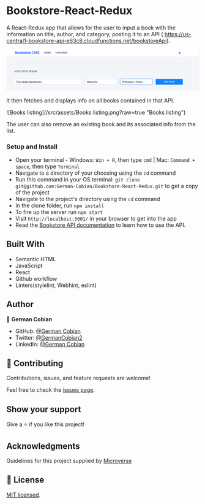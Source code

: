 # Bookstore-React-Redux

A React-Redux app that allows for the user to input a book with the information on title, author, and  category, posting it to an API ( https://us-central1-bookstore-api-e63c8.cloudfunctions.net/bookstoreApi).

![Input book](/src/assets/Input-book.png?raw=true "Input book")

It then fetches and displays info on all books contained in that API.

![Books listing](/src/assets/Books listing.png?raw=true "Books listing")

The user can also remove an existing book and its associated info from the list.


### Setup and Install

* Open your terminal - Windows: `Win + R`, then type `cmd` | Mac: `Command + space`, then type `Terminal`
* Navigate to a directory of your choosing using the `cd` command
* Run this command in your OS terminal: `git clone git@github.com:German-Cobian/Bookstore-React-Redux.git` to get a copy of the project
* Navigate to the project's directory using the `cd` command
* In the clone folder, run `npm install`
* To fire up the server run `npm start`
* Visit `http://localhost:3001/` in your browser to get into the app
* Read the [Bookstore API documentation](https://www.notion.so/Bookstore-API-51ea269061f849118c65c0a53e88a739) to learn how to use the API.

## Built With

* Semantic HTML
* JavaScript
* React
* Github workflow
* Linters(stylelint, Webhint, eslint)


## Author

👤 **German Cobian**
* GitHub: [@German Cobian](https://github.com/German-Cobian)
* Twitter: [@GermanCobian2](https://twitter.com/GermanCobian2)
* LinkedIn: [@German Cobian](https://www.linkedin.com/in/german-cobian/)

## 🤝 Contributing

Contributions, issues, and feature requests are welcome!

Feel free to check the [issues page](https://github.com/German-Cobian/Bookstore-React-Redux/issues).

## Show your support

Give a ⭐️ if you like this project!

## Acknowledgments

Guidelines for this project supplied by [Microverse](https://github.com/microverseinc/curriculum-react-redux/tree/main/bookstore)

## 📝 License

[MIT licensed](https://github.com/German-Cobian/Bookstore-React-Redux/blob/main/LICENSE).
